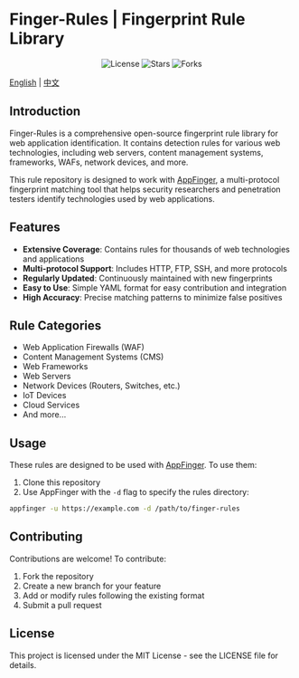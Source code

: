 # Finger-Rules | Fingerprint Rule Library

<p align="center">
  <img src="https://img.shields.io/github/license/tongchengbin/finger-rules" alt="License">
  <img src="https://img.shields.io/github/stars/tongchengbin/finger-rules?style=social" alt="Stars">
  <img src="https://img.shields.io/github/forks/tongchengbin/finger-rules?style=social" alt="Forks">
</p>

[English](README.md) | [中文](README_CN.md)

## Introduction

Finger-Rules is a comprehensive open-source fingerprint rule library for web application identification. It contains detection rules for various web technologies, including web servers, content management systems, frameworks, WAFs, network devices, and more.

This rule repository is designed to work with [AppFinger](https://github.com/tongchengbin/appfinger), a multi-protocol fingerprint matching tool that helps security researchers and penetration testers identify technologies used by web applications.

## Features

- **Extensive Coverage**: Contains rules for thousands of web technologies and applications
- **Multi-protocol Support**: Includes HTTP, FTP, SSH, and more protocols
- **Regularly Updated**: Continuously maintained with new fingerprints
- **Easy to Use**: Simple YAML format for easy contribution and integration
- **High Accuracy**: Precise matching patterns to minimize false positives

## Rule Categories

- Web Application Firewalls (WAF)
- Content Management Systems (CMS)
- Web Frameworks
- Web Servers
- Network Devices (Routers, Switches, etc.)
- IoT Devices
- Cloud Services
- And more...

## Usage

These rules are designed to be used with [AppFinger](https://github.com/tongchengbin/appfinger). To use them:

1. Clone this repository
2. Use AppFinger with the `-d` flag to specify the rules directory:

```bash
appfinger -u https://example.com -d /path/to/finger-rules
```

## Contributing

Contributions are welcome! To contribute:

1. Fork the repository
2. Create a new branch for your feature
3. Add or modify rules following the existing format
4. Submit a pull request

## License

This project is licensed under the MIT License - see the LICENSE file for details.
